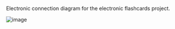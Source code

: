 Electronic connection diagram for the electronic flashcards project.

![image](https://github.com/user-attachments/assets/1a4925bb-e6e5-480d-867c-4a5dc485d179)
